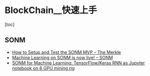 # BlockChain__快速上手

<!-- toc --> 
[toc]

## SONM

- [How to Setup and Test the SONM MVP – The Merkle](https://themerkle.com/how-to-setup-and-test-the-sonm-mvp/)
- [Machine Learning on SONM is now live! – SONM](https://blog.sonm.io/machine-learning-on-sonm-is-now-live-f91f996da057)
- [SONM for Machine Learning: TensorFlow/Keras RNN as Jupyter notebook on 6 GPU mining rig](https://medium.com/@iolebedev/sonm-for-machine-learning-tensorflow-keras-rnn-as-jupyter-notebook-on-6-gpu-mining-rig-eaa647765209)

